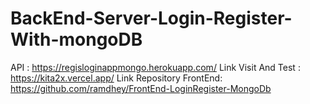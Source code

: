# BackEnd-Server-Login-Register-With-mongoDB

API  : https://regisloginappmongo.herokuapp.com/
Link Visit And Test : https://kita2x.vercel.app/
Link Repository FrontEnd: https://github.com/ramdhey/FrontEnd-LoginRegister-MongoDb
